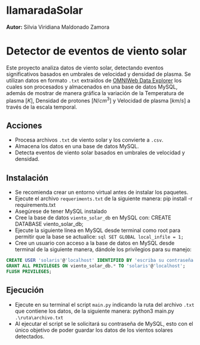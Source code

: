 # llamaradaSolar
**Autor:** Silvia Viridiana Maldonado Zamora

# Detector de eventos de viento solar  

Este proyecto analiza datos de viento solar, detectando eventos significativos basados en umbrales de velocidad y densidad de plasma. Se utilizan datos en formato `.txt` extraídos de [OMNIWeb Data Explorer](https://omniweb.gsfc.nasa.gov/form/dx1.html) los cuales son procesados y almacenados en una base de datos MySQL, además de mostrar de manera gráfica la variación de la Temperatura de plasma $[K]$, Densidad de protones $[N/cm^3]$ y Velocidad de plasma $[km/s]$ a través de la escala temporal.

## Acciones
- Procesa archivos `.txt` de viento solar y los convierte a `.csv`.  
- Almacena los datos en una base de datos MySQL.  
- Detecta eventos de viento solar basados en umbrales de velocidad y densidad.  

## Instalación
- Se recomienda crear un entorno virtual antes de instalar los paquetes.
- Ejecute el archivo `requeriments.txt` de la siguiente manera:
  pip install -r requirements.txt
- Asegúrese de tener MySQL instalado
- Cree la base de datos `viento_solar_db` en MySQL con:
  CREATE DATABASE viento_solar_db;
- Ejecute la siguiente línea en MySQL desde terminal como root para permitir que la base se actualice:
  ```sql SET GLOBAL local_infile = 1;```
- Cree un usuario con acceso a la base de datos en MySQL desde terminal de la siguiente manera, dándole los privilegios para su manejo:
 ```sql
CREATE USER 'solaris'@'localhost' IDENTIFIED BY 'escriba su contraseña';
GRANT ALL PRIVILEGES ON viento_solar_db.* TO 'solaris'@'localhost';
FLUSH PRIVILEGES;
```

## Ejecución
- Ejecute en su terminal el script `main.py` indicando la ruta del archivo `.txt` que contiene los datos, de la siguiente manera:
  python3 main.py `.\ruta\archivo.txt`
- Al ejecutar el script se le solicitará su contraseña de MySQL, esto con el único objetivo de poder guardar los datos de los vientos solares detectados.

